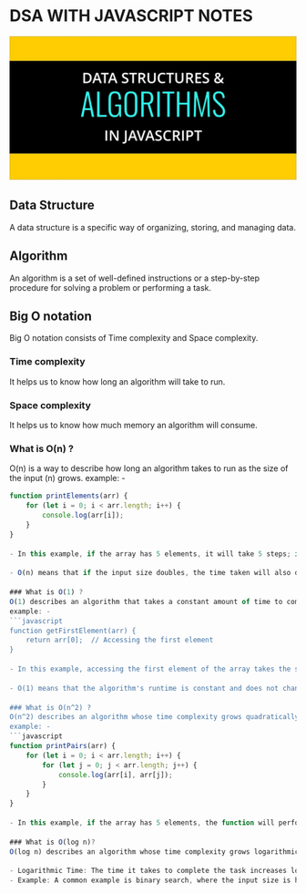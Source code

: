 # DSA WITH JAVASCRIPT NOTES

![Project Screenshot](./assets/dsa.png)

## Data Structure
A data structure is a specific way of organizing, storing, and managing data.

## Algorithm
An algorithm is a set of well-defined instructions or a step-by-step procedure for solving a problem or performing a task.

## Big O notation
Big O notation consists of Time complexity and Space complexity.

### Time complexity
It helps us to know how long an algorithm will take to run.

### Space complexity
It helps us to know how much memory an algorithm will consume.

### What is O(n) ?
O(n) is a way to describe how long an algorithm takes to run as the size of the input (n) grows.
example: -

``` javascript
function printElements(arr) {
    for (let i = 0; i < arr.length; i++) {
        console.log(arr[i]);
    }
}

- In this example, if the array has 5 elements, it will take 5 steps; if it has 10 elements, it will take 10 steps.

- O(n) means that if the input size doubles, the time taken will also double. It's straightforward and scales linearly with the input size.

### What is O(1) ?
O(1) describes an algorithm that takes a constant amount of time to complete, regardless of the size of the input. This means that the execution time remains the same no matter how much the input size increases.
example: - 
```javascript
function getFirstElement(arr) {
    return arr[0];  // Accessing the first element
}

- In this example, accessing the first element of the array takes the same amount of time whether the array has 5 elements or 5 million elements.

- O(1) means that the algorithm's runtime is constant and does not change with the size of the input.

### What is O(n^2) ?
O(n^2) describes an algorithm whose time complexity grows quadratically with the size of the input (n). It's less efficient than O(n) and O(1) for large inputs because the time required increases rapidly as the input size increases.
example: - 
```javascript
function printPairs(arr) {
    for (let i = 0; i < arr.length; i++) {
        for (let j = 0; j < arr.length; j++) {
            console.log(arr[i], arr[j]);
        }
    }
}

- In this example, if the array has 5 elements, the function will perform 5 * 5 = 25 operations. If the array has 10 elements, it will perform 10 * 10 = 100 operations.

### What is O(log n)?
O(log n) describes an algorithm whose time complexity grows logarithmically with the size of the input (n). This means that the time it takes to complete the algorithm increases slowly as the input size grows. Logarithmic time complexity is highly efficient, especially for large input sizes.

- Logarithmic Time: The time it takes to complete the task increases logarithmically as the input size increases.
- Example: A common example is binary search, where the input size is halved at each step.
